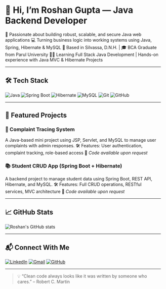 # 👋 Hi, I’m Roshan Gupta — Java Backend Developer

🚀 Passionate about building robust, scalable, and secure Java web applications
💻 Turning business logic into working systems using Java, Spring, Hibernate & MySQL
📍 Based in Silvassa, D.N.H. | 🎓 BCA Graduate from Parul University
🧑‍💼 Learning Full Stack Java Development | Hands-on experience with Java MVC & Hibernate Projects

---

## 🛠 Tech Stack

![Java](https://img.shields.io/badge/-Java-007396?style=flat-square\&logo=java\&logoColor=white)
![Spring Boot](https://img.shields.io/badge/-Spring%20Boot-6DB33F?style=flat-square\&logo=spring-boot\&logoColor=white)
![Hibernate](https://img.shields.io/badge/-Hibernate-59666C?style=flat-square\&logo=hibernate\&logoColor=white)
![MySQL](https://img.shields.io/badge/-MySQL-4479A1?style=flat-square\&logo=mysql\&logoColor=white)
![Git](https://img.shields.io/badge/-Git-F05032?style=flat-square\&logo=git\&logoColor=white)
![GitHub](https://img.shields.io/badge/-GitHub-181717?style=flat-square\&logo=github)

---

## 📂 Featured Projects

### 💼 Complaint Tracing System

A Java-based mini project using JSP, Servlet, and MySQL to manage user complaints with admin responses.
🛠 Features: User authentication, complaint tracking, role-based access
🔗 *Code available upon request*

### 📚 Student CRUD App (Spring Boot + Hibernate)

A backend project to manage student data using Spring Boot, REST API, Hibernate, and MySQL.
🛠 Features: Full CRUD operations, RESTful services, MVC architecture
🔗 *Code available upon request*

---

## 📈 GitHub Stats

![Roshan's GitHub stats](https://github-readme-stats.vercel.app/api?username=roshan123gupta0\&show_icons=true\&theme=tokyonight\&hide_border=false)

---

## 📬 Connect With Me

[![LinkedIn](https://img.shields.io/badge/-LinkedIn-blue?style=flat-square\&logo=linkedin\&logoColor=white)](https://www.linkedin.com/in/roshan-gupta-114ba930a/)
[![Gmail](https://img.shields.io/badge/-Gmail-D14836?style=flat-square\&logo=gmail\&logoColor=white)](mailto:roshan123gupta0@gmail.com)
[![GitHub](https://img.shields.io/badge/-GitHub-333?style=flat-square\&logo=github\&logoColor=white)](https://github.com/Roshan9067)

---

> 💡 “Clean code always looks like it was written by someone who cares.” – Robert C. Martin
